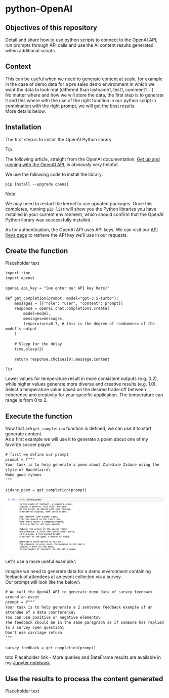 # python-OpenAI

## Objectives of this repository
Detail and share how to use python scripts to connect to the OpenAI API, run prompts through API calls and use the AI content results generated within additional scripts.

## Context
This can be useful when we need to generate content at scale, for example in the case of demo data for a pre sales demo environment in which we want the data to look real (different than lastname1, test1, comment1 ...).\
No matter where and how we will store the data, the first step is to generate it and this where with the use of the right function in our python script in combination with the right prompt, we will get the best results.\
More details below.

## Installation
The first step is to install the OpenAI Python library
> [!TIP]
> The following article, straight from the OpenAI documentation, [Get up and running with the OpenAI API](https://platform.openai.com/docs/quickstart?context=python), is obviously very helpful.

We use the following code to install the library:
```
pip install --upgrade openai
```
> [!NOTE]
> We may need to restart the kernel to use updated packages.
> Once this completes, running `pip list` will show you the Python libraries you have installed in your current environment, which should confirm that the OpenAI Python library was successfully installed.

As for authentication, the OpenAI API uses API keys. We can visit our [API Keys page](https://platform.openai.com/account/api-keys) to retrieve the API key we'll use in our requests.

## Create the function
Placeholder text
```
import time
import openai

openai.api_key = "[we enter our API key here]"

def get_completion(prompt, model="gpt-3.5-turbo"):
    messages = [{"role": "user", "content": prompt}]
    response = openai.chat.completions.create(
        model=model,
        messages=messages,
        temperature=0.7, # this is the degree of randomness of the model's output
    )

    # Sleep for the delay
    time.sleep(2)
    
    return response.choices[0].message.content
```

>[!TIP]
>Lower values for temperature result in more consistent outputs (e.g. 0.2), while higher values generate more diverse and creative results (e.g. 1.0). Select a temperature value based on the desired trade-off between coherence and creativity for your specific application. The temperature can range is from 0 to 2.
  
## Execute the function
Now that are `get_completion` function is defined, we can use it to start generate content.\
As a first example we will use it to generate a poem about one of my favorite soccer player.
```
# first we define our prompt
prompt = f"""
Your task is to help generate a poem about Zinedine Zidane using the style of Baudelaire\
Make good ryhmes
"""

zidane_poem = get_completion(prompt)
```
![Screenshot - Print zidane poem](https://github.com/mboss10/python-OpenAI/blob/main/zidane_poem.png)
  
Let's use a more useful example.\

Imagine we need to generate data for a demo environment containing feeback of attendees at an event collected via a survey.\
Our prompt will look like the below:\
```
# We call the OpenAI API to generate demo data of survey feedback around an event
prompt = f"""
Your task is to help generate a 2 sentence feedback example of an attendee of a data connference\
You can use positive or negative elements\
The feedback should be in the same paragraph as if someone has replied to a survey open question\
Don't use carriage return
"""

survey_feedback = get_completion(prompt)
```

  toto
Placeholder link - More queries and DataFrame results are available in my [Jupyter notebook](https://github.com/mboss10/python-Athena/blob/main/Athena%20connection%20and%20exploration.ipynb)

## Use the results to process the content generated
Placeholder text
